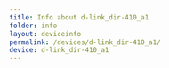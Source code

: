 ```yaml
---
title: Info about d-link_dir-410_a1
folder: info
layout: deviceinfo
permalink: /devices/d-link_dir-410_a1/
device: d-link_dir-410_a1
---
```

